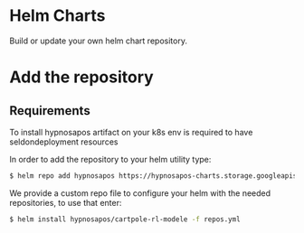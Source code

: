 # Helm Charts

Build or update your own helm chart repository.

# Add the repository

## Requirements

To install hypnosapos artifact on your k8s env is required to have seldondeployment resources

In order to add the repository to your helm utility type:

```sh
$ helm repo add hypnosapos https://hypnosapos-charts.storage.googleapis.com
```

We provide a custom repo file to configure your helm with the needed repositories, to use that enter:

```sh
$ helm install hypnosapos/cartpole-rl-modele -f repos.yml
```